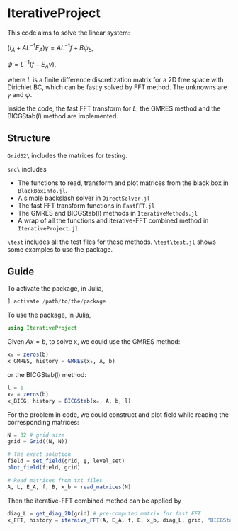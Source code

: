 # IterativeProject

This code aims to solve the linear system:

$(I_A + AL^{-1}E_A)\gamma = AL^{-1}f + B\psi_b$,

$\psi = L^{-1}(f - E_A \gamma)$,

where $L$ is a finite difference discretization matrix for a 2D free space with Dirichlet BC, which can be fastly solved by FFT method. The unknowns are $\gamma$ and $\psi$.

Inside the code, the fast FFT transform for $L$, the GMRES method and the BICGStab($l$) method are implemented.

## Structure

`Grid32\` includes the matrices for testing.

`src\` includes

- The functions to read, transform and plot matrices from the black box in `BlackBoxInfo.jl`.
- A simple backslash solver in `DirectSolver.jl`
- The fast FFT transform functions in `FastFFT.jl`
- The GMRES and BICGStab(l) methods in `IterativeMethods.jl`
- A wrap of all the functions and iterative-FFT combined method in `IterativeProject.jl`

`\test` includes all the test files for these methods. `\test\test.jl` shows some examples to use the package.

## Guide

To activate the package, in Julia,

```julia
] activate /path/to/the/package
```

To use the package, in Julia,

```julia
using IterativeProject
```

Given $Ax = b$, to solve x, we could use the GMRES method:

```julia
x₀ = zeros(b)
x_GMRES, history = GMRES(x₀, A, b)
```

or the BICGStab(l) method:

```julia
l = 1 
x₀ = zeros(b)
x_BICG, history = BICGStab(x₀, A, b, l)
```

For the problem in code, we could construct and plot field while reading the corresponding matrices:

```julia
N = 32 # grid size
grid = Grid((N, N))

# The exact solution
field = set_field(grid, ψ, level_set)
plot_field(field, grid)

# Read matrices from txt files
A, L, E_A, f, B, x_b = read_matrices(N)
```

Then the iterative-FFT combined method can be applied by

```julia
diag_L = get_diag_2D(grid) # pre-computed matrix for fast FFT
x_FFT, history = iteraive_FFT(A, E_A, f, B, x_b, diag_L, grid, "BICGStab", l = 1)
```
